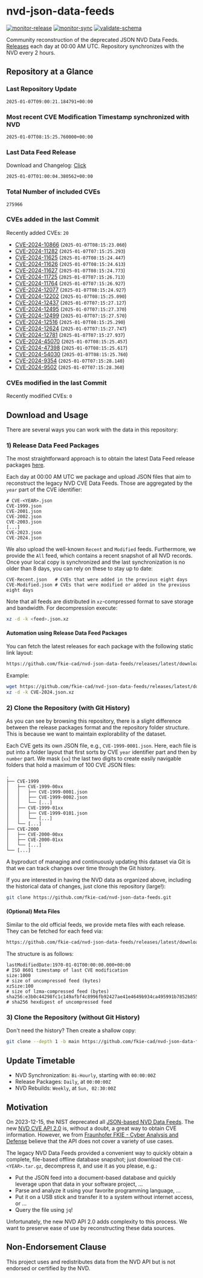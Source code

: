 # nvd-json-data-feeds

[![monitor-release](https://github.com/fkie-cad/nvd-json-data-feeds/actions/workflows/monitor_release.yml/badge.svg)](https://github.com/fkie-cad/nvd-json-data-feeds/actions/workflows/monitor_release.yml)
[![monitor-sync](https://github.com/fkie-cad/nvd-json-data-feeds/actions/workflows/monitor_sync.yml/badge.svg)](https://github.com/fkie-cad/nvd-json-data-feeds/actions/workflows/monitor_sync.yml)
[![validate-schema](https://github.com/fkie-cad/nvd-json-data-feeds/actions/workflows/validate_schema.yml/badge.svg)](https://github.com/fkie-cad/nvd-json-data-feeds/actions/workflows/validate_schema.yml)

Community reconstruction of the deprecated JSON NVD Data Feeds.
[Releases](https://github.com/fkie-cad/nvd-json-data-feeds/releases/latest) each day at 00:00 AM UTC.
Repository synchronizes with the NVD every 2 hours.

## Repository at a Glance

### Last Repository Update

```plain
2025-01-07T09:00:21.184791+00:00
```

### Most recent CVE Modification Timestamp synchronized with NVD

```plain
2025-01-07T08:15:25.760000+00:00
```

### Last Data Feed Release

Download and Changelog: [Click](https://github.com/fkie-cad/nvd-json-data-feeds/releases/latest)

```plain
2025-01-07T01:00:04.380562+00:00
```

### Total Number of included CVEs

```plain
275966
```

### CVEs added in the last Commit

Recently added CVEs: `20`

- [CVE-2024-10866](CVE-2024/CVE-2024-108xx/CVE-2024-10866.json) (`2025-01-07T08:15:23.060`)
- [CVE-2024-11282](CVE-2024/CVE-2024-112xx/CVE-2024-11282.json) (`2025-01-07T07:15:25.293`)
- [CVE-2024-11625](CVE-2024/CVE-2024-116xx/CVE-2024-11625.json) (`2025-01-07T08:15:24.447`)
- [CVE-2024-11626](CVE-2024/CVE-2024-116xx/CVE-2024-11626.json) (`2025-01-07T08:15:24.613`)
- [CVE-2024-11627](CVE-2024/CVE-2024-116xx/CVE-2024-11627.json) (`2025-01-07T08:15:24.773`)
- [CVE-2024-11725](CVE-2024/CVE-2024-117xx/CVE-2024-11725.json) (`2025-01-07T07:15:26.713`)
- [CVE-2024-11764](CVE-2024/CVE-2024-117xx/CVE-2024-11764.json) (`2025-01-07T07:15:26.927`)
- [CVE-2024-12077](CVE-2024/CVE-2024-120xx/CVE-2024-12077.json) (`2025-01-07T08:15:24.927`)
- [CVE-2024-12202](CVE-2024/CVE-2024-122xx/CVE-2024-12202.json) (`2025-01-07T08:15:25.090`)
- [CVE-2024-12437](CVE-2024/CVE-2024-124xx/CVE-2024-12437.json) (`2025-01-07T07:15:27.127`)
- [CVE-2024-12495](CVE-2024/CVE-2024-124xx/CVE-2024-12495.json) (`2025-01-07T07:15:27.370`)
- [CVE-2024-12499](CVE-2024/CVE-2024-124xx/CVE-2024-12499.json) (`2025-01-07T07:15:27.570`)
- [CVE-2024-12516](CVE-2024/CVE-2024-125xx/CVE-2024-12516.json) (`2025-01-07T08:15:25.290`)
- [CVE-2024-12624](CVE-2024/CVE-2024-126xx/CVE-2024-12624.json) (`2025-01-07T07:15:27.747`)
- [CVE-2024-12781](CVE-2024/CVE-2024-127xx/CVE-2024-12781.json) (`2025-01-07T07:15:27.937`)
- [CVE-2024-45070](CVE-2024/CVE-2024-450xx/CVE-2024-45070.json) (`2025-01-07T08:15:25.457`)
- [CVE-2024-47398](CVE-2024/CVE-2024-473xx/CVE-2024-47398.json) (`2025-01-07T08:15:25.617`)
- [CVE-2024-54030](CVE-2024/CVE-2024-540xx/CVE-2024-54030.json) (`2025-01-07T08:15:25.760`)
- [CVE-2024-9354](CVE-2024/CVE-2024-93xx/CVE-2024-9354.json) (`2025-01-07T07:15:28.140`)
- [CVE-2024-9502](CVE-2024/CVE-2024-95xx/CVE-2024-9502.json) (`2025-01-07T07:15:28.360`)


### CVEs modified in the last Commit

Recently modified CVEs: `0`



## Download and Usage

There are several ways you can work with the data in this repository:

### 1) Release Data Feed Packages

The most straightforward approach is to obtain the latest Data Feed release packages [here](https://github.com/fkie-cad/nvd-json-data-feeds/releases/latest).

Each day at 00:00 AM UTC we package and upload JSON files that aim to reconstruct the legacy NVD CVE Data Feeds.
Those are aggregated by the `year` part of the CVE identifier:

```
# CVE-<YEAR>.json
CVE-1999.json
CVE-2001.json
CVE-2002.json
CVE-2003.json
[...]
CVE-2023.json
CVE-2024.json
```

We also upload the well-known `Recent` and `Modified` feeds.
Furthermore, we provide the `All` feed, which contains a recent snapshot of all NVD records.
Once your local copy is synchronized and the last synchronization is no older than 8 days, you can rely on these to stay up to date:

```plain
CVE-Recent.json   # CVEs that were added in the previous eight days
CVE-Modified.json # CVEs that were modified or added in the previous eight days
```

Note that all feeds are distributed in `xz`-compressed format to save storage and bandwidth.
For decompression execute:

```sh
xz -d -k <feed>.json.xz
```

#### Automation using Release Data Feed Packages

You can fetch the latest releases for each package with the following static link layout:

```sh
https://github.com/fkie-cad/nvd-json-data-feeds/releases/latest/download/CVE-<YEAR>.json.xz
```

Example:

```sh
wget https://github.com/fkie-cad/nvd-json-data-feeds/releases/latest/download/CVE-2024.json.xz
xz -d -k CVE-2024.json.xz
```

### 2) Clone the Repository (with Git History)

As you can see by browsing this repository, there is a slight difference between the release packages format and the repository folder structure.
This is because we want to maintain explorability of the dataset.

Each CVE gets its own JSON file, e.g., `CVE-1999-0001.json`.
Here, each file is put into a folder layout that first sorts by CVE `year` identifier part and then by `number` part.
We mask (`xx`) the last two digits to create easily navigable folders that hold a maximum of 100 CVE JSON files:

```plain
.
├── CVE-1999
│   ├── CVE-1999-00xx
│   │   ├── CVE-1999-0001.json
│   │   ├── CVE-1999-0002.json
│   │   └── [...]
│   ├── CVE-1999-01xx
│   │   ├── CVE-1999-0101.json
│   │   └── [...]
│   └── [...]
├── CVE-2000
│   ├── CVE-2000-00xx
│   ├── CVE-2000-01xx
│   └── [...]
└── [...]
```

A byproduct of managing and continuously updating this dataset via Git is that we can track changes over time through the Git history.

If you are interested in having the NVD data as organized above, including the historical data of changes, just clone this repository (large!):

```sh
git clone https://github.com/fkie-cad/nvd-json-data-feeds.git
```

#### (Optional) Meta Files

Similar to the old official feeds, we provide meta files with each release. They can be fetched for each feed via:

```sh
https://github.com/fkie-cad/nvd-json-data-feeds/releases/latest/download/CVE-<YEAR>.meta
```

The structure is as follows:

```plain
lastModifiedDate:1970-01-01T00:00:00.000+00:00                          # ISO 8601 timestamp of last CVE modification
size:1000                                                               # size of uncompressed feed (bytes)
xzSize:100                                                              # size of lzma-compressed feed (bytes)
sha256:e3b0c44298fc1c149afbf4c8996fb92427ae41e4649b934ca495991b7852b855 # sha256 hexdigest of uncompressed feed
```

### 3) Clone the Repository (without Git History)

Don't need the history? Then create a shallow copy:

```sh
git clone --depth 1 -b main https://github.com/fkie-cad/nvd-json-data-feeds.git
```


## Update Timetable

* NVD Synchronization: `Bi-Hourly`, starting with `00:00:00Z`
* Release Packages: `Daily`, at `00:00:00Z`
* NVD Rebuilds: `Weekly`, at `Sun, 02:30:00Z`


## Motivation

On 2023-12-15, the NIST deprecated all [JSON-based NVD Data Feeds](https://nvd.nist.gov/vuln/data-feeds#divRetirementBanner-1).
The new [NVD CVE API 2.0](https://nvd.nist.gov/developers/vulnerabilities) is, without a doubt, a great way to obtain CVE information.
However, we from [Fraunhofer FKIE - Cyber Analysis and Defense](https://www.fkie.fraunhofer.de/en/departments/cad.html) believe that the API does not cover a variety of use cases.

The legacy NVD Data Feeds provided a convenient way to quickly obtain a complete, file-based offline database snapshot; just download the `CVE-<YEAR>.tar.gz`, decompress it, and use it as you please, e.g.:

- Put the JSON feed into a document-based database and quickly leverage upon that data in your software project, ...
- Parse and analyze it using your favorite programming language, ...
- Put it on a USB stick and transfer it to a system without internet access, or ...
- Query the file using `jq`!

Unfortunately, the new NVD API 2.0 adds complexity to this process.
We want to preserve ease of use by reconstructing these data sources.

## Non-Endorsement Clause

This project uses and redistributes data from the NVD API but is not endorsed or certified by the NVD.